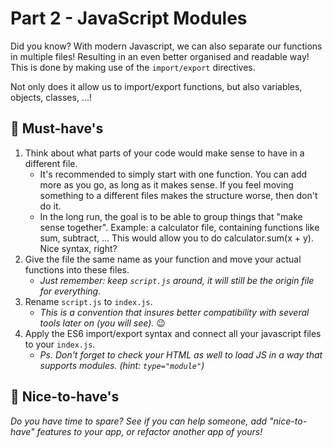 # Part 2 - JavaScript Modules

Did you know? With modern Javascript, we can also separate our functions in multiple files! Resulting in an even better organised and readable way!
This is done by making use of the `import/export` directives.

Not only does it allow us to import/export functions, but also variables, objects, classes, ...!

## 🌱 Must-have's

1. Think about what parts of your code would make sense to have in a different file. 
   * It's recommended to simply start with one function. You can add more as you go, as long as it makes sense. If you feel moving something to a different files makes the structure worse, then don't do it.
   * In the long run, the goal is to be able to group things that "make sense together". Example: a calculator file, containing functions like sum, subtract, ... This would allow you to do calculator.sum(x + y). Nice syntax, right?
2. Give the file the same name as your function and move your actual functions into these files.
    * _Just remember: keep `script.js` around, it will still be the origin file for everything._
3. Rename `script.js` to `index.js`.
    * _This is a convention that insures better compatibility with several tools later on (you will see)._ 😉
4. Apply the ES6 import/export syntax and connect all your javascript files to your `index.js`.
    * _Ps. Don't forget to check your HTML as well to load JS in a way that supports modules. (hint: `type="module"`)_


## 🌼 Nice-to-have's

_Do you have time to spare? See if you can help someone, add "nice-to-have" features to your app, or refactor another app of yours!_

